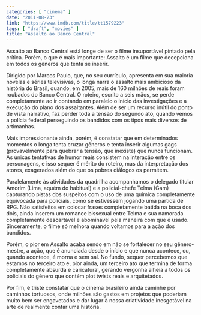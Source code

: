 ```yaml
---
categories: [ "cinema" ]
date: "2011-08-23"
link: "https://www.imdb.com/title/tt1579223"
tags: [ "draft", "movies" ]
title: "Assalto ao Banco Central"
---
```

Assalto ao Banco Central está longe de ser o filme insuportável pintado pela crítica. Porém, o que é mais importante: Assalto é um filme que decepciona em todos os gêneros que tenta se inserir.

Dirigido por Marcos Paulo, que, no seu currículo, apresenta em sua maioria novelas e séries televisivas, o longa narra o assalto mais ambicioso da história do Brasil, quando, em 2005, mais de 160 milhões de reais foram roubados do Banco Central. O roteiro, escrito a seis mãos, se perde completamente ao ir contando em paralelo o início das investigações e a execução do plano dos assaltantes. Além de ser um recurso inútil do ponto de vista narrativo, faz perder toda a tensão do segundo ato, quando vemos a polícia federal perseguindo os bandidos com os tipos mais diversos de artimanhas.

Mais impressionante ainda, porém, é constatar que em determinados momentos o longa tenta cruzar gêneros e tenta inserir algumas gags (provavelmente para quebrar a tensão, que inexiste) que nunca funcionam. As únicas tentativas de humor reais consistem na interação entre os personagens, e isso sequer é mérito do roteiro, mas da interpretação dos atores, exagerados além do que os pobres diálogos os permitem.

Paralelamente às atividades da quadrilha acompanhamos o delegado titular Amorim (Lima, aquém do habitual) e a policial-chefe Telma (Gam) capturando pistas dos suspeitos com o uso de uma química completamente equivocada para policiais, como se estivessem jogando uma partida de RPG. Não satisfeitos em colocar frases completamente batida na boca dos dois, ainda inserem um romance bissexual entre Telma e sua namorada completamente descartável e abominável pela maneira com que é usado. Sinceramente, o filme só melhora quando voltamos para a ação dos bandidos.

Porém, o pior em Assalto acaba sendo em não se fortalecer no seu gênero-mestre, a ação, que é anunciada desde o início e que nunca acontece, ou, quando acontece, é morna e sem sal. No fundo, sequer percebemos que estamos no terceiro ato e, pior ainda, um terceiro ato que termina de forma completamente absurda e caricatural, gerando vergonha alheia a todos os policiais do gênero que contém plot twists reais e arquitetados.

Por fim, é triste constatar que o cinema brasileiro ainda caminhe por caminhos tortuosos, onde milhões são gastos em projetos que poderiam muito bem ser engavetados e dar lugar à nossa criatividade inesgotável na arte de realmente contar uma história.

